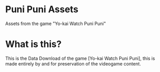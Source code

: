 # Puni Puni Assets
Assets from the game "Yo-kai Watch Puni Puni"

# What is this?
This is the Data Download of the game [Yo-kai Watch Puni Puni], this is made entirely by and for preservation of the videogame content.
